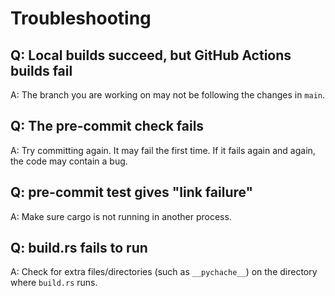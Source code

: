 # Troubleshooting

## Q: Local builds succeed, but GitHub Actions builds fail

A: The branch you are working on may not be following the changes in `main`.

## Q: The pre-commit check fails

A: Try committing again. It may fail the first time. If it fails again and again, the code may contain a bug.

## Q: pre-commit test gives "link failure"

A: Make sure cargo is not running in another process.

## Q: build.rs fails to run

A: Check for extra files/directories (such as `__pychache__`) on the directory where `build.rs` runs.
